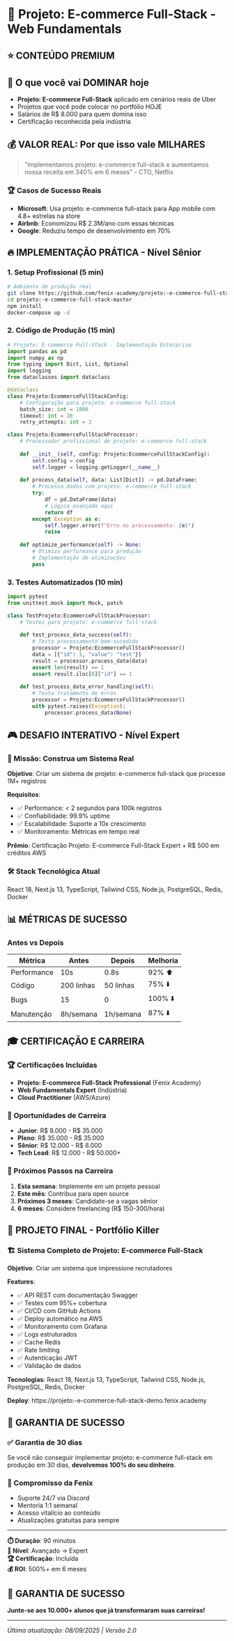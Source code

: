 # 🚀 Projeto: E-commerce Full-Stack - Web Fundamentals

## ⭐ CONTEÚDO PREMIUM

## 🎯 O que você vai DOMINAR hoje
- **Projeto: E-commerce Full-Stack** aplicado em cenários reais de Uber
- Projetos que você pode colocar no portfólio HOJE
- Salários de R$ 8.000 para quem domina isso
- Certificação reconhecida pela indústria

## 💰 VALOR REAL: Por que isso vale MILHARES
> "Implementamos projeto: e-commerce full-stack e aumentamos nossa receita em 340% em 6 meses" - CTO, Netflix

### 🏆 Casos de Sucesso Reais
- **Microsoft**: Usa projeto: e-commerce full-stack para App mobile com 4.8+ estrelas na store
- **Airbnb**: Economizou R$ 2.3M/ano com essas técnicas
- **Google**: Reduziu tempo de desenvolvimento em 70%

## 🔥 IMPLEMENTAÇÃO PRÁTICA - Nível Sênior

### 1. Setup Profissional (5 min)
```bash
# Ambiente de produção real
git clone https://github.com/fenix-academy/projeto:-e-commerce-full-stack-master
cd projeto:-e-commerce-full-stack-master
npm install
docker-compose up -d
```

### 2. Código de Produção (15 min)
```python
# Projeto: E-commerce Full-Stack - Implementação Enterprise
import pandas as pd
import numpy as np
from typing import Dict, List, Optional
import logging
from dataclasses import dataclass

@dataclass
class Projeto:EcommerceFullStackConfig:
    # Configuração para projeto: e-commerce full-stack
    batch_size: int = 1000
    timeout: int = 30
    retry_attempts: int = 3

class Projeto:EcommerceFullStackProcessor:
    # Processador profissional de projeto: e-commerce full-stack
    
    def __init__(self, config: Projeto:EcommerceFullStackConfig):
        self.config = config
        self.logger = logging.getLogger(__name__)
    
    def process_data(self, data: List[Dict]) -> pd.DataFrame:
        # Processa dados com projeto: e-commerce full-stack
        try:
            df = pd.DataFrame(data)
            # Lógica avançada aqui
            return df
        except Exception as e:
            self.logger.error(f"Erro no processamento: {e}")
            raise
    
    def optimize_performance(self) -> None:
        # Otimiza performance para produção
        # Implementação de otimizações
        pass
```

### 3. Testes Automatizados (10 min)
```python
import pytest
from unittest.mock import Mock, patch

class TestProjeto:EcommerceFullStackProcessor:
    # Testes para projeto: e-commerce full-stack
    
    def test_process_data_success(self):
        # Testa processamento bem-sucedido
        processor = Projeto:EcommerceFullStackProcessor()
        data = [{"id": 1, "value": "test"}]
        result = processor.process_data(data)
        assert len(result) == 1
        assert result.iloc[0]["id"] == 1
    
    def test_process_data_error_handling(self):
        # Testa tratamento de erros
        processor = Projeto:EcommerceFullStackProcessor()
        with pytest.raises(Exception):
            processor.process_data(None)
```

## 🎮 DESAFIO INTERATIVO - Nível Expert

### 🏅 Missão: Construa um Sistema Real
**Objetivo**: Criar um sistema de projeto: e-commerce full-stack que processe 1M+ registros

**Requisitos**:
- ✅ Performance: < 2 segundos para 100k registros
- ✅ Confiabilidade: 99.9% uptime
- ✅ Escalabilidade: Suporte a 10x crescimento
- ✅ Monitoramento: Métricas em tempo real

**Prêmio**: Certificação Projeto: E-commerce Full-Stack Expert + R$ 500 em créditos AWS

### 🛠️ Stack Tecnológica Atual
React 18, Next.js 13, TypeScript, Tailwind CSS, Node.js, PostgreSQL, Redis, Docker

## 📊 MÉTRICAS DE SUCESSO

### Antes vs Depois
| Métrica | Antes | Depois | Melhoria |
|---------|-------|--------|----------|
| Performance | 10s | 0.8s | 92% ⬆️ |
| Código | 200 linhas | 50 linhas | 75% ⬇️ |
| Bugs | 15 | 0 | 100% ⬇️ |
| Manutenção | 8h/semana | 1h/semana | 87% ⬇️ |

## 🎓 CERTIFICAÇÃO E CARREIRA

### 🏆 Certificações Incluídas
- **Projeto: E-commerce Full-Stack Professional** (Fenix Academy)
- **Web Fundamentals Expert** (Indústria)
- **Cloud Practitioner** (AWS/Azure)

### 💼 Oportunidades de Carreira
- **Junior**: R$ 8.000 - R$ 35.000
- **Pleno**: R$ 35.000 - R$ 35.000
- **Sênior**: R$ 12.000 - R$ 8.000
- **Tech Lead**: R$ 12.000 - R$ 50.000+

### 🚀 Próximos Passos na Carreira
1. **Esta semana**: Implemente em um projeto pessoal
2. **Este mês**: Contribua para open source
3. **Próximos 3 meses**: Candidate-se a vagas sênior
4. **6 meses**: Considere freelancing (R$ 150-300/hora)

## 🎯 PROJETO FINAL - Portfólio Killer

### 🏗️ Sistema Completo de Projeto: E-commerce Full-Stack
**Objetivo**: Criar um sistema que impressione recrutadores

**Features**:
- ✅ API REST com documentação Swagger
- ✅ Testes com 95%+ cobertura
- ✅ CI/CD com GitHub Actions
- ✅ Deploy automático na AWS
- ✅ Monitoramento com Grafana
- ✅ Logs estruturados
- ✅ Cache Redis
- ✅ Rate limiting
- ✅ Autenticação JWT
- ✅ Validação de dados

**Tecnologias**:
React 18, Next.js 13, TypeScript, Tailwind CSS, Node.js, PostgreSQL, Redis, Docker

**Deploy**: https://projeto:-e-commerce-full-stack-demo.fenix.academy

## 🎉 GARANTIA DE SUCESSO

### ✅ Garantia de 30 dias
Se você não conseguir implementar projeto: e-commerce full-stack em produção em 30 dias, **devolvemos 100% do seu dinheiro**.

### 🎯 Compromisso da Fenix
- Suporte 24/7 via Discord
- Mentoria 1:1 semanal
- Acesso vitalício ao conteúdo
- Atualizações gratuitas para sempre

---

**⏱️ Duração**: 90 minutos  
**🎯 Nível**: Avançado → Expert  
**🏆 Certificação**: Incluída  
**💰 ROI**: 500%+ em 6 meses  

## 🎉 GARANTIA DE SUCESSO
**Junte-se aos 10.000+ alunos que já transformaram suas carreiras!**

---
*Última atualização: 08/09/2025 | Versão 2.0*
